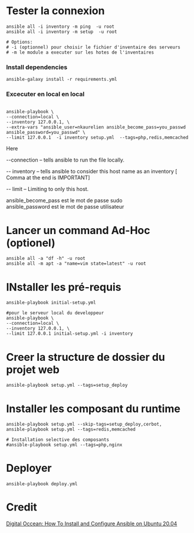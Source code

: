 
# Tester la connexion

 ````shell script
ansible all -i inventory -m ping  -u root
ansible all -i inventory -m setup  -u root

# Options:
# -i (optionnel) pour choisir le fichier d'inventaire des serveurs
# -m le module a executer sur les hotes de l'inventaires
````
### Install dependencies

````shell script
ansible-galaxy install -r requirements.yml
````

### Excecuter en local en local
````shell script

ansible-playbook \
--connection=local \
--inventory 127.0.0.1, \
--extra-vars "ansible_user=nkaurelien ansible_become_pass=you_passwd ansible_password=you_passwd" \
--limit 127.0.0.1  -i inventory setup.yml  --tags=php,redis,memcached
````
Here

--connection – tells ansible to run the file locally.

-- inventory – tells ansible to consider this host name as an inventory [ Comma at the end is IMPORTANT]

-- limit – Limiting to only this host.

ansible_become_pass est le mot de passe sudo  
ansible_password est le mot de passe utilisateur  

#  Lancer un command Ad-Hoc (optionel)

````shell script
ansible all -a "df -h" -u root
ansible all -m apt -a "name=vim state=latest" -u root
````

# INstaller les pré-requis

````shell script
ansible-playbook initial-setup.yml

#pour le serveur local du developpeur
ansible-playbook \
--connection=local \
--inventory 127.0.0.1, \
--limit 127.0.0.1 initial-setup.yml -i inventory
````

# Creer la structure de dossier du projet web

````shell script
ansible-playbook setup.yml --tags=setup_deploy
````

# Installer les composant du runtime

````shell script
ansible-playbook setup.yml --skip-tags=setup_deploy,cerbot,
ansible-playbook setup.yml --tags=redis,memcached

# Installation selective des composants
#ansible-playbook setup.yml --tags=php,nginx
````

# Deployer

````shell script
ansible-playbook deploy.yml
````

# Credit
[Digital Occean: How To Install and Configure Ansible on Ubuntu 20.04](https://www.digitalocean.com/community/tutorials/how-to-install-and-configure-ansible-on-ubuntu-20-04)

